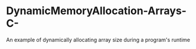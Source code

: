 # DynamicMemoryAllocation-Arrays-C-
An example of dynamically allocating array size during a program's runtime
